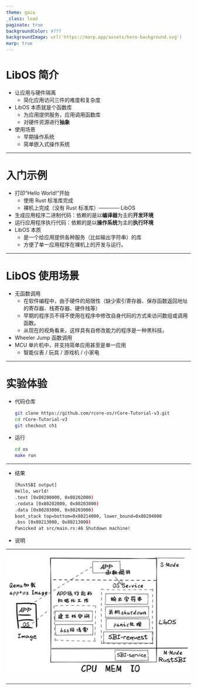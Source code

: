 ```yaml
---
theme: gaia
_class: lead
paginate: true
backgroundColor: #fff
backgroundImage: url('https://marp.app/assets/hero-background.svg')
marp: true
---
```


# LibOS 简介

- 让应用与硬件隔离
  - 简化应用访问三件的难度和复杂度
- LibOS 本质就是个函数库
  - 为应用提供服务，应用调用函数库
  - 对硬件资源进行**抽象**
- 使用场景
  - 早期操作系统
  - 简单嵌入式操作系统

---

# 入门示例

- 打印“Hello World!”开始
  - 使用 Rust 标准库完成
  - 裸机上完成（没有 Rust 标准库）———— LibOS
- 生成应用程序二进制代码：依赖的是以**编译器**为主的**开发环境**
- 运行应用程序执行代码：依赖的是以**操作系统**为主的**执行环境**
- LibOS 本质
  - 是一个给应用提供各种服务（比如输出字符串）的库
  - 方便了单一应用程序在裸机上的开发与运行。

---

# LibOS 使用场景

- 无函数调用
  - 在软件编程中，由于硬件的局限性（缺少索引寄存器、保存函数返回地址的寄存器、栈寄存器、硬件栈等）
  - 早期的程序员不得不使用在程序中修改自身代码的方式来访问数组或调用函数。
  - 从现在的视角看来，这样具有自修改能力的程序是一种黑科技。
- Wheeler Jump 函数调用
- MCU 单片机中，并支持简单应用甚至是单一应用
  - 智能仪表 / 玩具 / 游戏机 / 小家电

---

# 实验体验

- 代码仓库

  ```bash
  git clone https://github.com/rcore-os/rCore-Tutorial-v3.git
  cd rCore-Tutorial-v3
  git checkout ch1
  ```

- 运行

  ```bash
  cd os
  make run
  ```

---

- 结果

  ```bash
  [RustSBI output]
  Hello, world!
  .text [0x80200000, 0x80202000)
  .rodata [0x80202000, 0x80203000)
  .data [0x80203000, 0x80203000)
  boot_stack top=bottom=0x80214000, lower_bound=0x80204000
  .bss [0x80213000, 0x80213000)
  Panicked at src/main.rs:46 Shutdown machine!
  ```

- 说明

---

![bg fit](../images/lib-os-detail.png)

---
